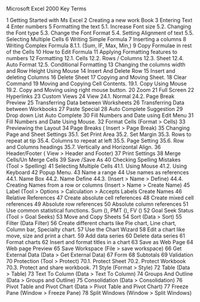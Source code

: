 
Microsoft Excel 2000 Key Terms

 
1	Getting Started with Ms Excel
2	Creating a new work Book
3	Entering Text
4	Enter numbers
5	Formatting the text
5.1.	Increase Font size
5.2.	Changing the Font type
5.3.	Change the Font Format
5.4.	Setting Alignment of text
5.5.	Selecting Multiple Cells
6	Writing Simple Formula
7	Inserting a columns
8	Writing Complex Formula
8.1.1.	(Sum, IF, Max, Min,)
9	Copy Formulae in rest of the Cells
10	How to Edit Formula
11	Applying Formatting features to numbers
12	Formatting
12.1.	Cells
12.2.	Rows / Columns
12.3.	Sheet
12.4.	Auto Format
12.5.	Conditional Formatting
13	Changing the columns width and Row Height Using Mouse
14	Insert And Delete Row
15	Insert and deleting Columns
16	Delete Sheet
17	Copying and Moving Sheet.
18	Clear Command
19	Moving and Copying Cell Contents.
19.1.	Copy Using Mouse
19.2.	Copy and Moving using right mouse button.
20	Zoom
21	Full Screen
22	Hyperlinks
23	Custom Views
24	View
24.1.	Normal 
24.2.	Page Break Preview
25	Transferring Data between Worksheets
26	Transferring Data between Workbooks
27	Paste Special
28	Auto Complete Suggestion
29	Drop down List Auto Complete
30	Fill Numbers and Date using Edit Menu
31	Fill Numbers and Date Using Mouse.
32	Format Cells
(Format  > Cells)
33	Previewing the Layout
34	Page Breaks
      ( Insert > Page Break)
35	Changing Page and Sheet Settings
35.1.	Set Print Area
35.2.	Set Margin
35.3.	Rows to repeat at tip
35.4.	Columns to repeat at left
35.5.	Page Setting
35.6.	Row and Columns headings
35.7.	Vertically and Horizontal Align.
36	Header/Footer
( View > Header and Footer)
37	Print Settings
38	Merge Cells/Un Merge Cells
39	Save /Save As
40	Checking Spelling Mistakes
(Tool > Spelling)
41	Selecting Multiple Cells
41.1.	Using Mouse
41.2.	Using Keyboard
42	Popup Menu.
43	Name a range
44	Use names as references
44.1.	Name Box
44.2.	Name Define
44.3.	(Insert > Name > Define)
44.4.	Creating Names from a row or columns (Insert > Name > Create Name) 
45	Label (Tool > Options > Calculation > Accepts Labels Create Names
46	Relative References
47	Create absolute cell references
48	Create mixed cell references
49	Absolute row references
50	Absolute column references
51	Use common statistical functions.
Sum (), PMT (), FV ()
52	Goal Seek Status (Tool > Goal Seeks)
53	Move and Copy Sheets
54	Sort 
(Data > Sort)
55	Filter
(Data Filter)
56	Create different charts like Pie chart, Line chart, Column bar, Specialty chart.
57	Use the Chart Wizard
58	Edit a chart like move, size and print a chart.
59	Add data series
60	Delete data series
61	Format charts
62	Insert and format titles in a chart
63	Save as Web Page
64	Web page Preview
65	Save Workspace
(File > save workspace)
66	Get External Data
(Data > Get External Data)
67	Form
68	Subtotals
69	Validation
70	Protection
(Tool > Protect)
70.1.	Protect Sheet
70.2.	Protect Workbook
70.3.	Protect and share workbook.
71	Style 
(Format > Style)
72	Table 
       (Data > Table)
73	Text To Column
      (Data > Text To Column)
74	Groups And Outline
       (Data > Groups and Outline)
75	Consolidation
       (Data > Consolidation)
76	Pivot Table and Pivot Chart
      (Data > Pivot Table and Pivot Chart)
77	Freeze Pane
(Window > Freeze Pane)
78	Split Windows
(Window > Split Windows)






